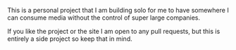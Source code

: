This is a personal project that I am building solo for me to have somewhere I can consume media without the control of super large companies.

If you like the project or the site I am open to any pull requests, but this is entirely a side project so keep that in mind.
